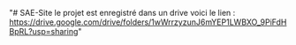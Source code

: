 "# SAE-Site le projet est enregistré dans un drive voici le lien : https://drive.google.com/drive/folders/1wWrrzyzunJ6mYEP1LWBXO_9PiFdHBpRL?usp=sharing" 
